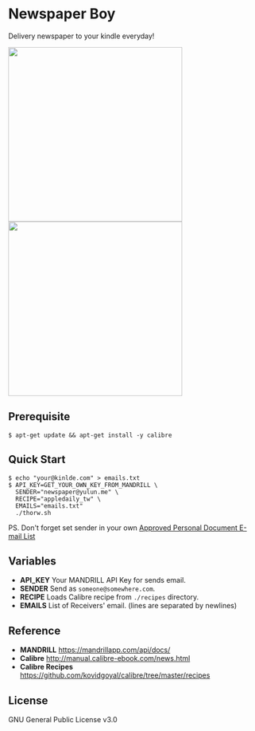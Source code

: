 Newspaper Boy
=============

Delivery newspaper to your kindle everyday!

<a target="_blank" href="https://cloud.githubusercontent.com/assets/690703/5707093/dca645aa-9ac0-11e4-9318-2597cc4ad69a.png"><img width="350px;" src="https://cloud.githubusercontent.com/assets/690703/5707093/dca645aa-9ac0-11e4-9318-2597cc4ad69a.png"></a>
<a target="_blank" href="https://cloud.githubusercontent.com/assets/690703/5707097/e169382c-9ac0-11e4-89bf-fbbc862d70cd.png"><img width="350px;" src="https://cloud.githubusercontent.com/assets/690703/5707097/e169382c-9ac0-11e4-89bf-fbbc862d70cd.png"></a>

Prerequisite
------------
    $ apt-get update && apt-get install -y calibre

Quick Start
-----------

    $ echo "your@kinlde.com" > emails.txt
    $ API_KEY=GET_YOUR_OWN_KEY_FROM_MANDRILL \
      SENDER="newspaper@yulun.me" \
      RECIPE="appledaily_tw" \
      EMAILS="emails.txt"
      ./thorw.sh


PS. Don't forget set sender in your own [Approved Personal Document E-mail List](http://www.amazon.com/gp/help/customer/display.html/ref=hp_pdoc_main_short_us?nodeId=200767340#GUID-0A6C24BA-AE01-45F1-8D3A-2557A7B1DE31)

Variables
---------
- **API_KEY** Your MANDRILL API Key for sends email.
- **SENDER** Send as `someone@somewhere.com`.
- **RECIPE** Loads Calibre recipe from `./recipes` directory.
- **EMAILS** List of Receivers' email. (lines are separated by newlines)

Reference
---------
- **MANDRILL** https://mandrillapp.com/api/docs/
- **Calibre** http://manual.calibre-ebook.com/news.html
- **Calibre Recipes** https://github.com/kovidgoyal/calibre/tree/master/recipes

License
-------
GNU General Public License v3.0
